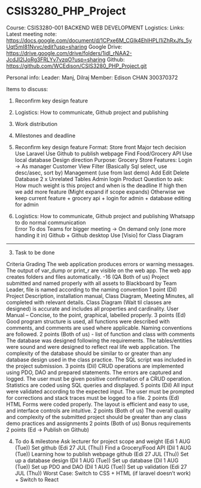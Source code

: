 # CSIS3280_PHP_Project
Course: CSIS3280-001 BACKEND WEB DEVELOPMENT
Logistics:
Links:
Latest meeting note:
https://docs.google.com/document/d/1CPxe6M_CGIk4EhlHPLl1iZhRxJfs_5yUqt5mI81Nvvc/edit?usp=sharing 
Google Drive:
https://drive.google.com/drive/folders/1idI_rNAA2-JcdJI2lJoRg3FRLYv7vzqO?usp=sharing 
Github:
https://github.com/WCEdison/CSIS3280_PHP_Project.git 
	

Personal info:
Leader: Manj, Dilraj 
Member: Edison CHAN 300370372 

Items to discuss:
1. Reconfirm key design feature

2. Logistics: How to communicate, Github project and publishing

3. Work distribution

4. Milestones and deadline

1. Reconfirm key design feature
Format: Store front 
Major tech decision
Use Laravel
Use Github to publish webpage
Find Food/Grocery API
Use local database
Design direction
Purpose:
Grocery Store
Features:
Login -> As manager
Customer
View
Filter (Basically Sql select, use desc/asec, sort by)
Management (use from last demo)
Add
Edit
Delete
Database
2 x Unrelated Tables
Admin login 
Product
Question to ask: How much weight is this project and when is the deadline
If high then we add more feature (Might expand if scope expands)
Otherwise we keep current feature + grocery api + login for admin + database editing for admin 


2. Logistics: How to communicate, Github project and publishing
Whatsapp to do normal communication  
Error
To dos
Teams for bigger meeting → On demand only (one more handing it in)
Github + Github desktop
Use [Visio] for Class Diagram


---------------------------------------------
3. Task to be done

Criteria Grading The web application produces errors or warning messages. The output of var_dump or print_r are visible on the web app. The web app creates folders and files automatically. -16 (QA Both of us)
Project submitted and named properly with all assets to Blackboard by Team Leader, file is named according to the naming convention 1 point (Dil)
Project Description, installation manual, Class Diagram, Meeting Minutes, all completed with relevant details. Class Diagram (Wait til classes are designed)  is accurate and includes all properties and cardinality. User Manual – Concise, to the point, graphical, labelled properly. 3 points (Ed)
Good program structure is used, all functions were described with comments, and comments are used where applicable. Naming conventions are followed. 2 points
(Both of us) - list of function and class with comments
The database was designed following the requirements. The tables/entities were sound and were designed to reflect real life web application. The complexity of the database should be similar to or greater than any database design used in the class practice. The SQL script was included in the project submission. 3 points (Dil)
CRUD operations are implemented using PDO, DAO and prepared statements. The errors are captured and logged. The user must be given positive confirmation of a CRUD operation. Statistics are coded using SQL queries and displayed. 5 points (Dil)
All input were validated according to the expected input. The user must be prompted for corrections and stack traces must be logged to a file. 2 points (Ed)
HTML Forms were coded properly. The layout is efficient and easy to use, and interface controls are intuitive. 2 points (Both of us)
The overall quality and complexity of the submitted project should be greater than any class demo practices and assignments 2 points (Both of us)
Bonus requirements 2 points (Ed → Publish on Github)


4. To do & milestone 
Ask lecturer for project scope and weight (Edi 1 AUG (Tue))
Set github (Edi 27 JUL (Thu))
Find a Grocery/Food API (Dil 1 AUG (Tue))
Learning how to publish webpage github  (Edi 27 JUL (Thu))
Set up a database design (Dil 1 AUG (Tue))
Set up database (Dil 1 AUG (Tue))
Set up PDO and DAO (Dil 1 AUG (Tue))
Set up validation (Edi 27 JUL (Thu))
Worst Case: Switch to CSS + HTML (if laravel doesn’t work) + Switch to React

